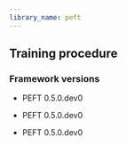 ```yaml
---
library_name: peft
---
```

## Training procedure

### Framework versions

- PEFT 0.5.0.dev0
- PEFT 0.5.0.dev0

- PEFT 0.5.0.dev0
